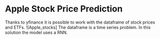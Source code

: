 # Apple Stock Price Prediction

Thanks to yfinance it is possible to work with the dataframe of stock prices and ETFs.
![Apple_stocks]
The dataframe is a time series problem. In this solution the model uses a RNN.
